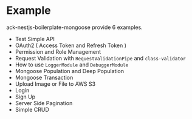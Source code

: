 # Example

ack-nestjs-boilerplate-mongoose provide 6 examples.

* Test Simple API
* OAuth2 ( Access Token and Refresh Token )
* Permission and Role Management
* Request Validation with `RequestValidationPipe` and `class-validator`
* How to use `LoggerModule` and `DebuggerModule`
* Mongoose Population and Deep Population
* Mongoose Transaction
* Upload Image or File to AWS S3
* Login
* Sign Up
* Server Side Pagination
* Simple CRUD

<button-jump-to name="Github Ack NestJs Boilerplate Mongoose" link="#"></button-jump-to>
